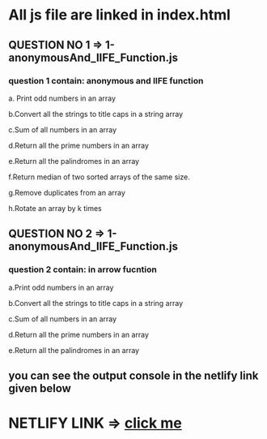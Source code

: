 #  All js file are linked in index.html

## QUESTION NO 1 => 1-anonymousAnd_IIFE_Function.js

### question 1 contain: anonymous and IIFE function

a. Print odd numbers in an array

b.Convert all the strings to title caps in a string array

c.Sum of all numbers in an array

d.Return all the prime numbers in an array

e.Return all the palindromes in an array

f.Return median of two sorted arrays of the same size.

g.Remove duplicates from an array

h.Rotate an array by k times

## QUESTION NO 2 => 1-anonymousAnd_IIFE_Function.js

### question 2 contain: in arrow fucntion

a.Print odd numbers in an array

b.Convert all the strings to title caps in a string array

c.Sum of all numbers in an array

d.Return all the prime numbers in an array

e.Return all the palindromes in an array


## you can see the output console in the netlify link given below

# NETLIFY LINK => <span><a href="https://celadon-marzipan-92b6c0.netlify.app/" target="_blank">click me</a></span>